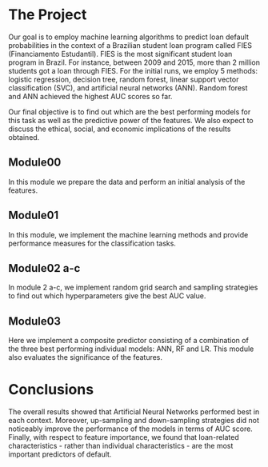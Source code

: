 # The Project 

Our goal is to employ machine learning algorithms to predict loan default probabilities in the context of a Brazilian student loan program called FIES (Financiamento Estudantil). FIES is the most significant student loan program in Brazil. For instance, between 2009 and 2015, more than 2 million students got a loan through FIES. For the initial runs, we employ 5 methods: logistic regression, decision tree, random forest, linear support vector classification (SVC), and artificial neural networks (ANN). Random forest and ANN achieved the highest AUC scores so far. 

Our final objective is to find out which are the best performing models for this task as well as the predictive power of the features. We also expect to discuss the ethical, social, and economic implications of the results obtained.


## Module00
In this module we prepare the data and perform an initial analysis of the features. 

## Module01
In this module, we implement the machine learning methods and provide performance measures for the classification tasks. 

## Module02 a-c
In module 2 a-c, we implement random grid search and sampling strategies to find out which hyperparameters give the best AUC value. 

## Module03
Here we implement a composite predictor consisting of a combination of the three best performing individual models: ANN, RF and LR. This module also evaluates the significance of the features. 

# Conclusions
The overall results showed that Artificial Neural Networks performed best in each context. Moreover, up-sampling and down-sampling strategies did not noticeably improve the performance of the models in terms of AUC score. Finally, with respect to feature importance, we found that loan-related characteristics - rather than individual characteristics - are the most important predictors of default.
